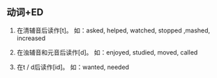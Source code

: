 ## 动词+ED
1. 在清辅音后读作[t]。
如：asked, helped, watched, stopped  ,mashed, increased

2. 在浊辅音和元音后读作[d]。
如：enjoyed, studied, moved, called  

3. 在t / d后读作[id]。
如：wanted, needed  